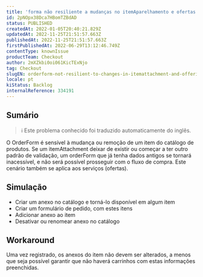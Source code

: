 ```yaml
---
title: 'forma não resiliente a mudanças no itemAparelhamento e ofertas'
id: 2pNOpx38Dca7HBomTZBdAD
status: PUBLISHED
createdAt: 2022-01-05T20:40:21.829Z
updatedAt: 2022-11-25T21:51:57.663Z
publishedAt: 2022-11-25T21:51:57.663Z
firstPublishedAt: 2022-06-29T13:12:46.749Z
contentType: knownIssue
productTeam: Checkout
author: 2mXZkbi0oi061KicTExNjo
tag: Checkout
slugEN: orderform-not-resilient-to-changes-in-itemattachment-and-offerings
locale: pt
kiStatus: Backlog
internalReference: 334191
---
```


## Sumário

>ℹ️ Este problema conhecido foi traduzido automaticamente do inglês.


O OrderForm é sensível à mudança ou remoção de um item do catálogo de produtos. Se um itemAttachment deixar de existir ou começar a ter outro padrão de validação, um orderForm que já tenha dados antigos se tornará inacessível, e não será possível prosseguir com o fluxo de compra.
Este cenário também se aplica aos serviços (ofertas).



## Simulação



- Criar um anexo no catálogo e torná-lo disponível em algum item
- Criar um formulário de pedido, com estes itens
- Adicionar anexo ao item
- Desativar ou renomear anexo no catálogo



## Workaround


Uma vez registrado, os anexos do item não devem ser alterados, a menos que seja possível garantir que não haverá carrinhos com estas informações preenchidas.

